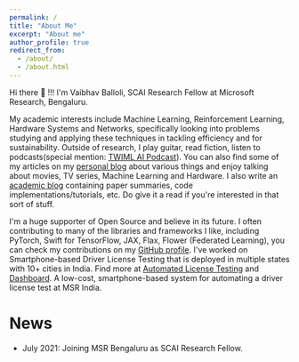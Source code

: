 ```yaml
---
permalink: /
title: "About Me"
excerpt: "About me"
author_profile: true
redirect_from: 
  - /about/
  - /about.html
---
```

<meta name="google-site-verification" content="7NsifbLkAAEoVzb5GhBMklfiBv0iMh78Llht-xBDsm0" />
Hi there 👋 !!! I'm Vaibhav Balloli, SCAI Research Fellow at Microsoft Research, Bengaluru.

My academic interests include Machine Learning, Reinforcement Learning, Hardware Systems and Networks, specifically looking into problems studying and applying these techniques in tackling efficiency and for sustainability. Outside of research, I play guitar, read fiction, listen to podcasts(special mention: [TWIML AI Podcast](https://twimlai.com/)). You can also find some of my articles on my [personal blog](https://vballoli.com) about various things and enjoy talking about movies, TV series, Machine Learning and Hardware. I also write an [academic blog](https://tourdeml.github.io/blog) containing paper summaries, code implementations/tutorials, etc. Do give it a read if you're interested in that sort of stuff.

I'm a huge supporter of Open Source and believe in its future. I often contributing to many of the libraries and frameworks I like, including PyTorch, Swift for TensorFlow, JAX, Flax, Flower (Federated Learning), you can check my contributions on my [GitHub profile](https://github.com/vballoli). I've worked on Smartphone-based Driver License Testing that is deployed in multiple states with 10+ cities in India. Find more at [Automated License Testing](https://www.microsoft.com/en-us/research/project/hams/#!automated-driver-license-testing) and [Dashboard](https://hams-dashboard.westus3.cloudapp.azure.com/). A low-cost, smartphone-based system for automating a driver license test at MSR India.

<!--I’m currently looking for opportunities to pursue research/work in Machine Learning, Computer Vision, Hardware Systems and their intersection.-->

# News
- July 2021: Joining MSR Bengaluru as SCAI Research Fellow.
